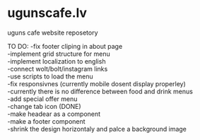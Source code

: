 # ugunscafe.lv
uguns cafe website reposetory

TO DO:
-fix footer cliping in about page  
-implement grid structure for menu  
-implement localization to english  
-connect wolt/bolt/instagram links  
-use scripts to load the menu  
-fix responsivnes (currently mobile dosent display properley)  
-currently there is no difference between food and drink menus  
-add special offer menu  
-change tab icon (DONE)  
-make headear as a component  
-make a footer component  
-shrink the design horizontaly and palce a background image  

